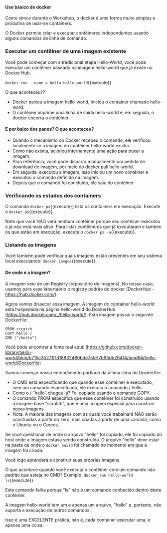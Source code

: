 #### Uso básico de docker


Como vimos durante o Workshop, o docker é uma forma muito simples e produtiva de usar-se containers.

O Docker permite criar e executar contêineres independentes usando alguns comandos de linha de comando.

### Executar um contêiner de uma imagem existente

Você pode começar com a tradicional etapa Hello-World, você pode executar um contêiner baseado na imagem hello-world que já existe no Docker Hub.


`docker run --name = hello hello-world`{{execute}}

O que aconteceu??


  * Docker baixou a imagem hello-world, iniciou o container chamado hello-word.
  * O contêiner imprime uma linha de saída hello-world e, em seguida, o docker encerra o contêiner.



#### E por baixo dos panos? O que aconteceu?

  * Quando o mecanismo do Docker recebeu o comando, ele verificou localmente se a imagem do contêiner hello-world existia.
  * Como não existia, acionou internamente uma ação para puxar a imagem.
  * Para referência, você pode disparar manualmente um pedido de download de imagem, por meio do docker pull hello-world.
  * Em seguida, executou a imagem, isso iniciou um novo contêiner e executou o comando definido na imagem.
  * Depois que o comando foi concluído, ele saiu do contêiner.


### Verificando os estados dos containers

O comando `docker ps`{{execute}} lista os containers em execução. Execute o  `docker ps`{{execute}}

Note que você NÃO verá nenhum contêiner porque seu contêiner executou e já não está mais ativo. Para listar contêineres que já executaram e tambén os que estão em execução, execute o  `docker ps -a`{{execute}}.


### Listando as imagens

Você também pode verificar quais imagens estão presentes em seu sistema local executando:  `docker iamges`{{execute}}.


#### De onde é a imagem?

A imagem veio de um Registry (repositório de imagens). No nosso caso, usamos para esse labortaório o registry padrão do docker (DockerHub - https://hub.docker.com/).  

Agora vamos dissecar essa imagem. A imagem do container hello-world está hospedada na página hello-world do DockerHub (https://hub.docker.com/_/hello-world/). Esta imagem possui o seguinte Dockerfile:

    FROM scratch
    COPY hello /
    CMD ["/hello"]


Você pode encontrar a fonte real aqui: (https://github.com/docker-library/hello-world/blob/b715c35271f1d18832480bde75fe17b93db26414/amd64/hello-world/Dockerfile)


Vamos começar nosso entendimento partindo da última linha do Dockerfile:
  * O CMD está especificando que quando esse contêiner é executado, sem um comando especificado, ele executa o comando / hello.
  * Como o / "hello" chegou lá? Foi copiado usando o comando COPY.
  * O comando FROM especifica que esse contêiner foi construído usando a imagem base "scratch", que é uma imagem especial para construir novas imagens.
  * Nota: A maioria das imagens com as quais você trabalhará NÃO serão construídas a partir do zero, mas criadas a partir de uma camada, como o Ubuntu ou o Coreos.


Se você questionar de onde o arquivo "hello" foi copiado, ele foi copiado do host onde a imagem estava sendo construída. O arquivo "hello" deve estar na pasta de onde o `docker build` foi chamado no momento em que a imagem foi criada.

Você logo aprenderá a construir suas próprias imagens.


O que acontece quando você executa o contêiner com um comando não padrão que esteja no CMD? Exemplo: `docker run hello-world ls`{{execute}}


Este comando falha porque "ls" não é um comando conhecido dentro deste contêiner.

A imagem hello-world tem um e apenas um arquivo, "hello" e, portanto, não suporta a execução de outros comandos.

Isso é uma EXCELENTE prática, isto é, cada container executar uma, e apenas uma coisa.
